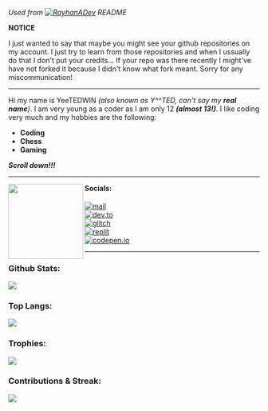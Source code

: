 *Used from [![RayhanADev](https://img.shields.io/badge/RayhanADev-README.md-blue)](https://github.com/RayhanADev/RayhanADev) README*

**NOTICE**

I just wanted to say that maybe you might see your github repositories on my account. I just try to learn from those repositories and when I ussually do that I don't put your credits... If your repo was there recently I might've have not forked it because I didn't know what fork meant. Sorry for any miscommunication!

---

Hi my name is YeeTEDWIN *(also known as Y^^TED, can't say my **real name**)*. I am very young as a coder as I am only 12 ***(almost 13!)***. I like coding very much and my hobbies are the following:
- **Coding**
- **Chess**
- **Gaming**

***Scroll down!!!***

---

<img align="left" height="150px" src="https://i.postimg.cc/Zn2NdMJC/rsz-logo.png">
<h4 style="margin-top: 0px; padding-top: 0px;">Socials:</h4>

[![mail](https://img.shields.io/badge/-@YEETEDWIN-313131?style=flat-square&labelColor=313131&logo=protonmail&logoColor=white&color=313131)](mailto:yeetedwin@protonmail.com)<br />
[![dev.to](https://img.shields.io/badge/-@YEETEDWIN-313131?style=flat-square&labelColor=313131&logo=devdotto&logoColor=white&color=313131)](https://dev.to/yeetedwin)<br />
[![glitch](https://img.shields.io/badge/-@YEETEDWIN-313131?style=flat-square&labelColor=313131&logo=glitch&logoColor=white&color=313131)](https://glitch.com/@YEETEDWIN)<br />
[![replit](https://img.shields.io/badge/-@YEETEDWIN-313131?style=flat-square&labelColor=313131&logo=replit&logoColor=white&color=313131)](https://replit.com/@YeeTEDWIN)<br />
[![codepen.io](https://img.shields.io/badge/-@YEETEDWIN-313131?style=flat-square&labelColor=313131&logo=codepen&logoColor=white&color=313131)](https://codepen.io/yeetedwin)<br />

---

<h3>Github Stats:</h3>
<img src="https://github-readme-stats.vercel.app/api?username=yeetedwin&show_icons=true&title_color=FFFFFF&text_color=FFFFFF&icon_color=FFFFFF&bg_color=212121">
<h3>Top Langs:</h3>
<img src="https://github-readme-stats.vercel.app/api/top-langs/?username=yeetedwin&langs_count=7&title_color=FFFFFF&text_color=FFFFFF&icon_color=FFFFFF&bg_color=212121">
<h3>Trophies:</h3>
<img src="https://github-profile-trophy.vercel.app/?username=yeetedwin&theme=onedark">
<h3>Contributions & Streak:</h3>
<img src="https://github-readme-streak-stats.herokuapp.com/?user=YEETEDWIN&theme=react">
